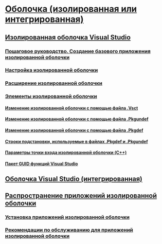 # [Оболочка (изолированная или интегрированная)](shell-isolated-or-integrated.md)
## [Изолированная оболочка Visual Studio](visual-studio-isolated-shell.md)
### [Пошаговое руководство. Создание базового приложения изолированной оболочки](walkthrough-creating-a-basic-isolated-shell-application.md)
### [Настройка изолированной оболочки](customizing-the-isolated-shell.md)
### [Расширение изолированной оболочки](extending-the-isolated-shell.md)
### [Элементы изолированной оболочки](elements-of-the-isolated-shell.md)
#### [Изменение изолированной оболочки с помощью файла .Vsct](modifying-the-isolated-shell-by-using-the-dot-vsct-file.md)
#### [Изменение изолированной оболочки с помощью файла .Pkgundef](modifying-the-isolated-shell-by-using-the-dot-pkgundef-file.md)
#### [Изменение изолированной оболочки с помощью файла .Pkgdef](modifying-the-isolated-shell-by-using-the-dot-pkgdef-file.md)
#### [Строки подстановки, используемые в файлах .Pkgdef и .Pkgundef](substitution-strings-used-in-dot-pkgdef-and-dot-pkgundef-files.md)
#### [Параметры точки входа изолированной оболочки (C++)](isolated-shell-entry-point-parameters-cpp.md)
#### [Пакет GUID функций Visual Studio](package-guids-of-visual-studio-features.md)
## [Оболочка Visual Studio (интегрированная)](visual-studio-shell-integrated.md)
## [Распространение приложений изолированной оболочки](distributing-isolated-shell-applications.md)
### [Установка приложений изолированной оболочки](installing-an-isolated-shell-application.md)
### [Рекомендации по обслуживанию для приложений изолированной оболочки](servicing-guidelines-for-isolated-shell-applications.md)
